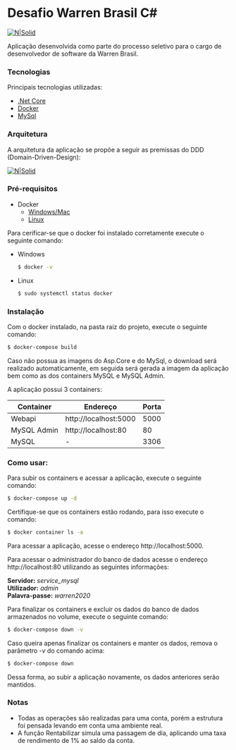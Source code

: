 # Desafio Warren Brasil C\#
[![N|Solid](http://www.hostcgs.com.br/hostimagem/images/742Untitled.png)]()

Aplicação desenvolvida como parte do processo seletivo para o cargo de desenvolvedor de software da Warren Brasil.

### Tecnologias
Principais tecnologias utilizadas:

  - [.Net Core](https://docs.microsoft.com/pt-br/aspnet/core/?view=aspnetcore-3.1)
  - [Docker](https://www.docker.com/)
  - [MySql](https://www.mysql.com/)

### Arquitetura  
A arquitetura da aplicação se propõe a seguir as premissas do DDD (Domain-Driven-Design): 

[![N|Solid](http://www.hostcgs.com.br/hostimagem/images/834Apresenta_o1.png)](https://www.brunobrito.net.br/domain-driven-design/)

### Pré-requisitos

- Docker
  - [Windows/Mac](https://www.docker.com/products/docker-desktop)
  - [Linux](https://sempreupdate.com.br/container-instalar-docker-compose-no-ubuntu-20-04/)

Para cerificar-se que o docker foi instalado corretamente execute o seguinte comando:

- Windows
    ```sh
    $ docker -v
    ```

- Linux
    ```sh
    $ sudo systemctl status docker
    ```

### Instalação

Com o docker instalado, na pasta raiz do projeto, execute o seguinte comando: 

```sh
$ docker-compose build
```

Caso não possua as imagens do Asp.Core e do MySql, o download será realizado automaticamente, em seguida será gerada a imagem da aplicação bem como as dos containers MySQL e MySQL Admin.

A aplicação possui 3 containers:

| Container | Endereço | Porta |
| ------ | ------ | ------ |
| Webapi | http://localhost:5000 | 5000
| MySQL Admin | http://localhost:80 | 80
| MySQL | - | 3306

### Como usar:
Para subir os containers e acessar a aplicação, execute o seguinte comando:
```sh
$ docker-compose up -d
```

Certifique-se que os containers estão rodando, para isso execute o comando:

```sh
$ docker container ls -a
```

Para acessar a aplicação, acesse o endereço http://localhost:5000.

Para acessar o administrador do banco de dados acesse o endereço http://localhost:80 utilizando as seguintes informações:

**Servidor:** *service_mysql*\
**Utilizador:** *admin*\
**Palavra-passe:** *warren2020*

Para finalizar os containers e excluir os dados do banco de dados armazenados no volume, execute o seguinte comando:
```sh
$ docker-compose down -v
```

Caso queira apenas finalizar os containers e manter os dados, remova o parâmetro *-v* do comando acima: 
```sh
$ docker-compose down
```

Dessa forma, ao subir a aplicação novamente, os dados anteriores serão mantidos.

### Notas

- Todas as operações são realizadas para uma conta, porém a estrutura foi pensada levando em conta uma ambiente real.
- A função Rentabilizar simula uma passagem de dia, aplicando uma taxa de rendimento de 1% ao saldo da conta.

